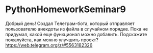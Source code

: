 # PythonHomeworkSeminar9
Добрый день! Создал Телеграм-бота, который отправляет пользователю анекдоты из файла в случайном порядке. Пока не придумал, какой еще функционал можно добавить. Подскажите пожалуйста, как можно улучшить проект? 
https://web.telegram.org/z/#5563182326
